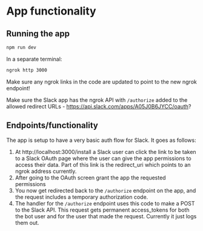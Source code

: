 # App functionality

## Running the app

```bash
npm run dev
```

In a separate terminal:

```bash
ngrok http 3000
```

Make sure any ngrok links in the code are updated to point to the new ngrok endpoint!

Make sure the Slack app has the ngrok API with `/authorize` added to the allowed redirect URLs - https://api.slack.com/apps/A05J0B6JYCC/oauth?

## Endpoints/functionality

The app is setup to have a very basic auth flow for Slack. It goes as follows:

1. At http://localhost:3000/install a Slack user can click the link to be taken to a Slack OAuth page where the user can give the app permissions to access their data. Part of this link is the redirect_uri which points to an ngrok address currently.
2. After going to the OAuth screen grant the app the requested permissions
3. You now get redirected back to the `/authorize` endpoint on the app, and the request includes a temporary authorization code.
4. The handler for the `/authorize` endpoint uses this code to make a POST to the Slack API. This request gets permanent access_tokens for both the bot user and for the user that made the request. Currently it just logs them out.
